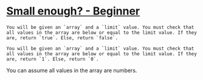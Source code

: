 # [Small enough? - Beginner](https://www.codewars.com/kata/57cc981a58da9e302a000214)

```if-not:perl
You will be given an `array` and a `limit` value. You must check that all values in the array are below or equal to the limit value. If they are, return `true`. Else, return `false`.
```

```if:perl
You will be given an `array` and a `limit` value. You must check that all values in the array are below or equal to the limit value. If they are, return `1`. Else, return `0`.
```
You can assume all values in the array are numbers.